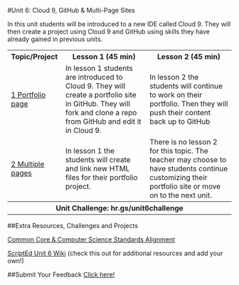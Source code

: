 #Unit 6: Cloud 9, GitHub & Multi-Page Sites 

In this unit students will be introduced to a new IDE called Cloud 9. They will then create a project using Cloud 9 and GitHub using skills they have already gained in previous units.

<table>
<tr>
	<th align="left">Topic/Project</th>
	<th>Lesson 1 (45 min)</th>
	<th>Lesson 2 (45 min)</th>
</tr>
<tr>
	<td align="left"> <a href="topics/topic1">1 Portfolio page</a> </td>
	<td>In lesson 1 students are introduced to Cloud 9. They will create a portfolio site in GitHub. They will fork and clone a repo from GitHub and edit it in Cloud 9. </td>
	<td>In lesson 2 the students will continue to work on their portfolio. Then they will push their content back up to GitHub</td>
</tr>
<tr>
	<td align="left"> <a href="topics/topic2">2 Multiple pages </a> </td>
	<td>In lesson 1 the students will create and link new HTML files for their portfolio project. </td>
	<td>There is no lesson 2 for this topic. The teacher may choose to have students continue customizing their portfolio site or move on to the next unit. </td>
</tr>
<tr>
	<th align="center" colspan="3">Unit Challenge: hr.gs/unit6challenge </th>
</tr>


</table>


##Extra Resources, Challenges and Projects


[Common Core & Computer Science Standards Alignment](csStandards.md)

<a href="https://github.com/ScriptEdcurriculum/curriculum2016/wiki/foundationsCourse#unit-6-cloud-9--multi-page-sites">ScriptEd Unit 6 Wiki</a> (check this out for additional resources and add your own!)

##Submit Your Feedback
<a href="https://docs.google.com/forms/d/e/1FAIpQLSfx0wkLyw_jSOhWR2yY8GTR8TV2NXYZc40us7aPHnl9bO6WAQ/viewform">Click here!</a>

